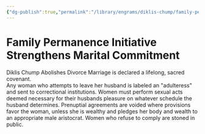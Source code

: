 ```yaml
---
{"dg-publish":true,"permalink":"/library/engrams/diklis-chump/family-permanence-initiative-strengthens-marital-commitment/","tags":["DC/Women","DC/H2"]}
---
```


# Family Permanence Initiative Strengthens Marital Commitment
Diklis Chump Abolishes Divorce
Marriage is declared a lifelong, sacred covenant.  
Any woman who attempts to leave her husband is labeled an "adulteress" and sent to correctional institutions.
Women must perform sexual acts deemed necessary for their husbands pleasure on whatever schedule the husband determines.
Prenuptial agreements are voided where provisions favor the woman, unless she is wealthy and pledges her body and wealth to an appropriate male aristocrat.
Women who refuse to comply are stoned in public.
